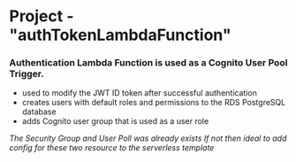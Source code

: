 # Project - "authTokenLambdaFunction"
### **Authentication Lambda Function is used as a Cognito User Pool Trigger.**
- used to modify the JWT ID token after successful authentication
- creates users with default roles and permissions to the RDS PostgreSQL database  
- adds Cognito user group that is used as a user role

_The Security Group and User Poll was already exists
If not then ideal to add config for these two resource to the serverless template_
